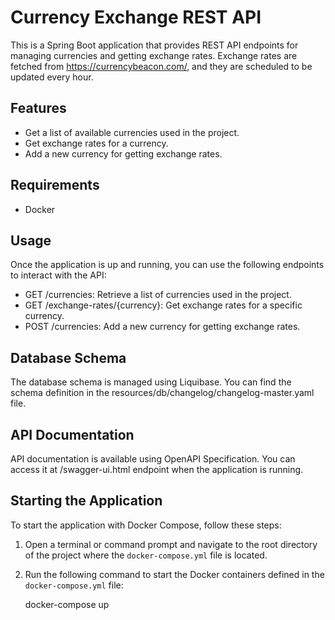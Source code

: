 # Currency Exchange REST API

This is a Spring Boot application that provides REST API endpoints for managing currencies and getting exchange rates.
Exchange rates are fetched from https://currencybeacon.com/, and they are scheduled to be updated every hour.

## Features

* Get a list of available currencies used in the project.
* Get exchange rates for a currency.
* Add a new currency for getting exchange rates.

## Requirements

* Docker

## Usage
Once the application is up and running, you can use the following endpoints to interact with the API:

* GET /currencies: Retrieve a list of currencies used in the project.
* GET /exchange-rates/{currency}: Get exchange rates for a specific currency.
* POST /currencies: Add a new currency for getting exchange rates.
  
## Database Schema
  The database schema is managed using Liquibase. You can find the schema 
  definition in the resources/db/changelog/changelog-master.yaml file.

## API Documentation
API documentation is available using OpenAPI Specification. You can access it at /swagger-ui.html endpoint when the application is running.

## Starting the Application
To start the application with Docker Compose, follow these steps:

1. Open a terminal or command prompt and navigate to the root directory of the project where the `docker-compose.yml` file is located.

2. Run the following command to start the Docker containers defined in the `docker-compose.yml` file:


    docker-compose up
